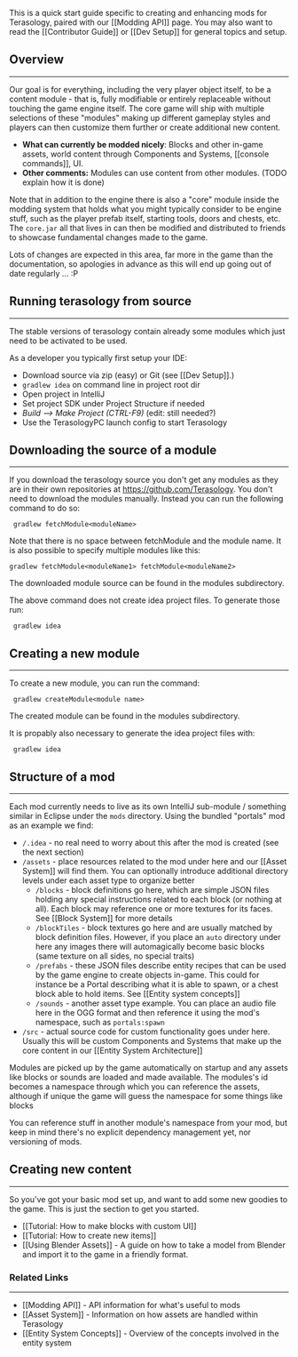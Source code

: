 This is a quick start guide specific to creating and enhancing mods for Terasology, paired with our [[Modding API]] page. You may also want to read the [[Contributor Guide]] or [[Dev Setup]] for general topics and setup.


## Overview
------------------------------------------------

Our goal is for everything, including the very player object itself, to be a content module - that is, fully modifiable or entirely replaceable without touching the game engine itself. The core game will ship with multiple selections of these "modules" making up different gameplay styles and players can then customize them further or create additional new content.

   * **What can currently be modded nicely**: Blocks and other in-game assets, world content through Components and Systems, [[console commands]], UI.
   * **Other comments:** Modules can use content from other modules. (TODO explain how it is done)

Note that in addition to the engine there is also a "core" module inside the modding system that holds what you might typically consider to be engine stuff, such as the player prefab itself, starting tools, doors and chests, etc. The `core.jar` all that lives in can then be modified and distributed to friends to showcase fundamental changes made to the game.

Lots of changes are expected in this area, far more in the game than the documentation, so apologies in advance as this will end up going out of date regularly ... :P

## Running terasology from source
---------------------------------------
The stable versions of terasology contain already some modules which just need to be activated to be used.

As a developer you typically first setup your IDE:

   * Download source via zip (easy) or Git (see [[Dev Setup]].)
   * `gradlew idea` on command line in project root dir
   * Open project in IntelliJ
   * Set project SDK under Project Structure if needed
   * _Build --> Make Project (CTRL-F9)_ (edit: still needed?)
   * Use the TerasologyPC launch config to start Terasology

## Downloading the source of a module
---------------------------------------

If you download the terasology source you don't get any modules as they are in their own repositories at https://github.com/Terasology. You don't need to download the modules manually. Instead you can run the following command to do so:

` gradlew fetchModule<moduleName>`

Note that there is no space between fetchModule and the module name. It is also possible to specify multiple modules like this:

`gradlew fetchModule<moduleName1> fetchModule<moduleName2>`

The downloaded module source can be found in the modules subdirectory.

The above command does not create idea project files. To generate those run:

` gradlew idea`


## Creating a new module
---------------------------------------

To create a new module, you can run the command: 

` gradlew createModule<module name>`

The created module can be found in the modules subdirectory.

It is propably also necessary to generate the idea project files with:

` gradlew idea`

## Structure of a mod
---------------------------------------

Each mod currently needs to live as its own IntelliJ sub-module / something similar in Eclipse under the `mods` directory. Using the bundled "portals" mod as an example we find:

   * `/.idea` - no real need to worry about this after the mod is created (see the next section)
   * `/assets` - place resources related to the mod under here and our [[Asset System]] will find them. You can optionally introduce additional directory levels under each asset type to organize better
      * `/blocks` - block definitions go here, which are simple JSON files holding any special instructions related to each block (or nothing at all). Each block may reference one or more textures for its faces. See [[Block System]] for more details
      * `/blockTiles` - block textures go here and are usually matched by block definition files. However, if you place an `auto` directory under here any images there will automagically become basic blocks (same texture on all sides, no special traits)
      * `/prefabs` - these JSON files describe entity recipes that can be used by the game engine to create objects in-game. This could for instance be a Portal describing what it is able to spawn, or a chest block able to hold items. See [[Entity system concepts]]
      * `/sounds` - another asset type example. You can place an audio file here in the OGG format and then reference it using the mod's namespace, such as `portals:spawn`
   * `/src` - actual source code for custom functionality goes under here. Usually this will be custom Components and Systems that make up the core content in our [[Entity System Architecture]]

Modules are picked up by the game automatically on startup and any assets like blocks or sounds are loaded and made available. The modules's id becomes a namespace through which you can reference the assets, although if unique the game will guess the namespace for some things like blocks

You can reference stuff in another module's namespace from your mod, but keep in mind there's no explicit dependency management yet, nor versioning of mods.

## Creating new content
--------------------------------------------------

So you've got your basic mod set up, and want to add some new goodies to the game.  This is just the section to get you started.

* [[Tutorial: How to make blocks with custom UI]]
* [[Tutorial: How to create new items]]
* [[Using Blender Assets]] - A guide on how to take a model from Blender and import it to the game in a friendly format.

### Related Links
--------------------------------------------------

   * [[Modding API]] - API information for what's useful to mods
   * [[Asset System]] - Information on how assets are handled within Terasology
   * [[Entity System Concepts]] - Overview of the concepts involved in the entity system